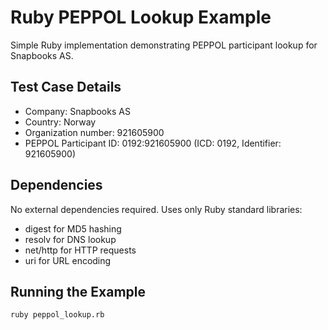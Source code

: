 # Ruby PEPPOL Lookup Example

Simple Ruby implementation demonstrating PEPPOL participant lookup for Snapbooks AS.

## Test Case Details

- Company: Snapbooks AS
- Country: Norway
- Organization number: 921605900
- PEPPOL Participant ID: 0192:921605900 (ICD: 0192, Identifier: 921605900)

## Dependencies

No external dependencies required. Uses only Ruby standard libraries:
- digest for MD5 hashing
- resolv for DNS lookup
- net/http for HTTP requests
- uri for URL encoding

## Running the Example

```bash
ruby peppol_lookup.rb
```
